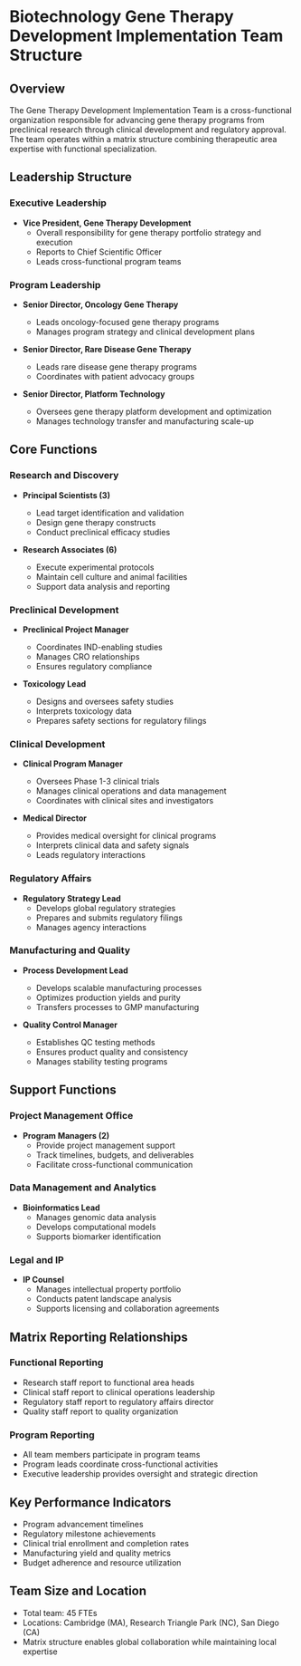 # Biotechnology Gene Therapy Development Implementation Team Structure

## Overview
The Gene Therapy Development Implementation Team is a cross-functional organization responsible for advancing gene therapy programs from preclinical research through clinical development and regulatory approval. The team operates within a matrix structure combining therapeutic area expertise with functional specialization.

## Leadership Structure

### Executive Leadership
- **Vice President, Gene Therapy Development**
  - Overall responsibility for gene therapy portfolio strategy and execution
  - Reports to Chief Scientific Officer
  - Leads cross-functional program teams

### Program Leadership
- **Senior Director, Oncology Gene Therapy**
  - Leads oncology-focused gene therapy programs
  - Manages program strategy and clinical development plans

- **Senior Director, Rare Disease Gene Therapy**
  - Leads rare disease gene therapy programs
  - Coordinates with patient advocacy groups

- **Senior Director, Platform Technology**
  - Oversees gene therapy platform development and optimization
  - Manages technology transfer and manufacturing scale-up

## Core Functions

### Research and Discovery
- **Principal Scientists (3)**
  - Lead target identification and validation
  - Design gene therapy constructs
  - Conduct preclinical efficacy studies

- **Research Associates (6)**
  - Execute experimental protocols
  - Maintain cell culture and animal facilities
  - Support data analysis and reporting

### Preclinical Development
- **Preclinical Project Manager**
  - Coordinates IND-enabling studies
  - Manages CRO relationships
  - Ensures regulatory compliance

- **Toxicology Lead**
  - Designs and oversees safety studies
  - Interprets toxicology data
  - Prepares safety sections for regulatory filings

### Clinical Development
- **Clinical Program Manager**
  - Oversees Phase 1-3 clinical trials
  - Manages clinical operations and data management
  - Coordinates with clinical sites and investigators

- **Medical Director**
  - Provides medical oversight for clinical programs
  - Interprets clinical data and safety signals
  - Leads regulatory interactions

### Regulatory Affairs
- **Regulatory Strategy Lead**
  - Develops global regulatory strategies
  - Prepares and submits regulatory filings
  - Manages agency interactions

### Manufacturing and Quality
- **Process Development Lead**
  - Develops scalable manufacturing processes
  - Optimizes production yields and purity
  - Transfers processes to GMP manufacturing

- **Quality Control Manager**
  - Establishes QC testing methods
  - Ensures product quality and consistency
  - Manages stability testing programs

## Support Functions

### Project Management Office
- **Program Managers (2)**
  - Provide project management support
  - Track timelines, budgets, and deliverables
  - Facilitate cross-functional communication

### Data Management and Analytics
- **Bioinformatics Lead**
  - Manages genomic data analysis
  - Develops computational models
  - Supports biomarker identification

### Legal and IP
- **IP Counsel**
  - Manages intellectual property portfolio
  - Conducts patent landscape analysis
  - Supports licensing and collaboration agreements

## Matrix Reporting Relationships

### Functional Reporting
- Research staff report to functional area heads
- Clinical staff report to clinical operations leadership
- Regulatory staff report to regulatory affairs director
- Quality staff report to quality organization

### Program Reporting
- All team members participate in program teams
- Program leads coordinate cross-functional activities
- Executive leadership provides oversight and strategic direction

## Key Performance Indicators
- Program advancement timelines
- Regulatory milestone achievements
- Clinical trial enrollment and completion rates
- Manufacturing yield and quality metrics
- Budget adherence and resource utilization

## Team Size and Location
- Total team: 45 FTEs
- Locations: Cambridge (MA), Research Triangle Park (NC), San Diego (CA)
- Matrix structure enables global collaboration while maintaining local expertise

